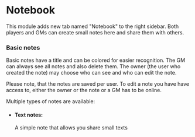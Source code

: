 # Notebook
This module adds new tab named "Notebook" to the right sidebar. Both players and GMs can create small notes here and share them with others.

### Basic notes
Basic notes have a title and can be colored for easier recognition. The GM can always see all notes and also delete them. The owner (the user who created the note) may choose who can see and who can edit the note. 

Please note, that the notes are saved per user. To edit a note you have have access to, either the owner or the note or a GM has to be online.

Multiple types of notes are available:

- #### Text notes:
  A simple note that allows you share small texts
